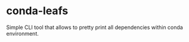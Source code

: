 # conda-leafs
Simple CLI tool that allows to pretty print all dependencies within conda environment.
